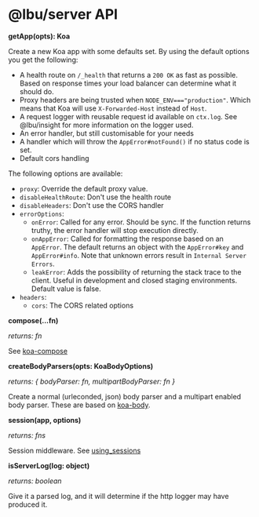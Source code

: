 # @lbu/server API

**getApp(opts): Koa**

Create a new Koa app with some defaults set. By using the default options you
get the following:

- A health route on `/_health` that returns a `200 OK` as fast as possible.
  Based on response times your load balancer can determine what it should do.
- Proxy headers are being trusted when `NODE_ENV==="production"`. Which means
  that Koa will use `X-Forwarded-Host` instead of `Host`.
- A request logger with reusable request id available on `ctx.log`. See
  @lbu/insight for more information on the logger used.
- An error handler, but still customisable for your needs
- A handler which will throw the `AppError#notFound()` if no status code is set.
- Default cors handling

The following options are available:

- `proxy`: Override the default proxy value.
- `disableHealthRoute`: Don't use the health route
- `disableHeaders`: Don't use the CORS handler
- `errorOptions`:
  - `onError`: Called for any error. Should be sync. If the function returns
    truthy, the error handler will stop execution directly.
  - `onAppError`: Called for formatting the response based on an `AppError`. The
    default returns an object with the `AppError#key` and `AppError#info`. Note
    that unknown errors result in `Internal Server Errors`.
  - `leakError`: Adds the possibility of returning the stack trace to the
    client. Useful in development and closed staging environments. Default value
    is false.
- `headers`:
  - `cors`: The CORS related options

**compose(...fn)**

_returns: fn_

See [koa-compose](https://github.com/koajs/compose)

**createBodyParsers(opts: KoaBodyOptions)**

_returns: { bodyParser: fn, multipartBodyParser: fn }_

Create a normal (urleconded, json) body parser and a multipart enabled body
parser. These are based on [koa-body](https://github.com/dlau/koa-body).

**session(app, options)**

_returns: fns_

Session middleware. See [using_sessions](../using-sessions.md)

**isServerLog(log: object)**

_returns: boolean_

Give it a parsed log, and it will determine if the http logger may have produced
it.

